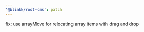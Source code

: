 ```yaml
---
'@blinkk/root-cms': patch
---
```


fix: use arrayMove for relocating array items with drag and drop
